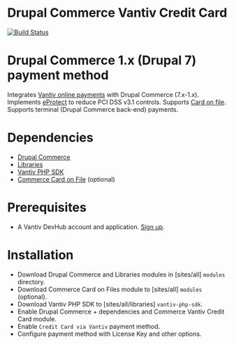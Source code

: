 # Drupal Commerce Vantiv Credit Card

[![Build Status](https://travis-ci.org/steveoliver/drupal_commerce_vantiv_creditcard.svg?branch=7.x-1.x)](https://travis-ci.org/steveoliver/drupal_commerce_vantiv_creditcard)

# Drupal Commerce 1.x (Drupal 7) payment method

Integrates [Vantiv online payments](https://www.vantiv.com/online-payments) with Drupal Commerce (7.x-1.x). Implements [eProtect](https://www.vantiv.com/developers/ecommerce-payments#security-features) to reduce PCI DSS v3.1 controls. Supports [Card on file](https://www.drupal.org/project/commerce_cardonfile). Supports terminal (Drupal Commerce back-end) payments.

# Dependencies
 - [Drupal Commerce](https://www.drupal.org/project/commerce)
 - [Libraries](https://www.drupal.org/project/libraries)
 - [Vantiv PHP SDK](https://github.com/steveoliver/vantiv_devhub_sdk_php)
 - [Commerce Card on File](https://www.drupal.org/project/commerce_cardonfile) (optional)

# Prerequisites
 - A Vantiv DevHub account and application. [Sign up](https://apideveloper.vantiv.com/).

# Installation
 - Download Drupal Commerce and Libraries modules in [sites/all] `modules` directory.
 - Download Commerce Card on Files module to [sites/all] `modules` (optional).
 - Download Vantiv PHP SDK to [sites/all/libraries] `vantiv-php-sdk`.
 - Enable Drupal Commerce + dependencies and Commerce Vantiv Credit Card module.
 - Enable `Credit Card via Vantiv` payment method.
 - Configure payment method with License Key and other options.

